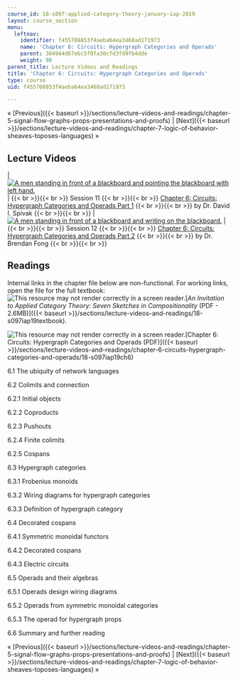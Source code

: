 ```yaml
---
course_id: 18-s097-applied-category-theory-january-iap-2019
layout: course_section
menu:
  leftnav:
    identifier: f455708853f4aeba64ea3468ad171973
    name: 'Chapter 6: Circuits: Hypergraph Categories and Operads'
    parent: 304944d67ebc5f0fa30cfd3fd9fb4dde
    weight: 90
parent_title: Lecture Videos and Readings
title: 'Chapter 6: Circuits: Hypergraph Categories and Operads'
type: course
uid: f455708853f4aeba64ea3468ad171973

---
```


« [Previous]({{< baseurl >}}/sections/lecture-videos-and-readings/chapter-5-signal-flow-graphs-props-presentations-and-proofs) | [Next]({{< baseurl >}}/sections/lecture-videos-and-readings/chapter-7-logic-of-behavior-sheaves-toposes-languages) » 

Lecture Videos
--------------

| [![A men standing in front of a blackboard and pointing the blackboard with left hand.](/coursemedia/18-s097-applied-category-theory-january-iap-2019/c399cdef94374c34e121050d23ba037d_ses11.jpg)](https://www.youtube.com/watch?v=JUiHg_F_v1o&index=11&list=PLhgq-BqyZ7i5lOqOqqRiS0U5SwTmPpHQ5) |  {{< br >}}{{< br >}} Session 11 {{< br >}}{{< br >}} [Chapter 6: Circuits: Hypergraph Categories and Operads Part 1](https://www.youtube.com/watch?v=JUiHg_F_v1o&index=11&list=PLhgq-BqyZ7i5lOqOqqRiS0U5SwTmPpHQ5) {{< br >}}{{< br >}} by Dr. David I. Spivak {{< br >}}{{< br >}}  | [![A men standing in front of a blackboard and writing on the blackboard.](/coursemedia/18-s097-applied-category-theory-january-iap-2019/983b3b1aabec545bef7efca7f2fe66f3_ses12.jpg)](https://www.youtube.com/watch?v=4HoNfw7XCKU&index=12&list=PLhgq-BqyZ7i5lOqOqqRiS0U5SwTmPpHQ5) |  {{< br >}}{{< br >}} Session 12 {{< br >}}{{< br >}} [Chapter 6: Circuits: Hypergraph Categories and Operads Part 2](https://www.youtube.com/watch?v=4HoNfw7XCKU&index=12&list=PLhgq-BqyZ7i5lOqOqqRiS0U5SwTmPpHQ5) {{< br >}}{{< br >}} by Dr. Brendan Fong {{< br >}}{{< br >}}  

Readings
--------

Internal links in the chapter file below are non-functional. For working links, open the file for the full textbook: ![This resource may not render correctly in a screen reader.](/images/inacessible.gif)[_An Invitation to Applied Category Theory: Seven Sketches in Compositionality_ (PDF - 2.6MB)]({{< baseurl >}}/sections/lecture-videos-and-readings/18-s097iap19textbook).

![This resource may not render correctly in a screen reader.](/images/inacessible.gif)[Chapter 6: Circuits: Hypergraph Categories and Operads (PDF)]({{< baseurl >}}/sections/lecture-videos-and-readings/chapter-6-circuits-hypergraph-categories-and-operads/18-s097iap19ch6)

6.1 The ubiquity of network languages

6.2 Colimits and connection

6.2.1 Initial objects

6.2.2 Coproducts

6.2.3 Pushouts

6.2.4 Finite colimits

6.2.5 Cospans

6.3 Hypergraph categories

6.3.1 Frobenius monoids

6.3.2 Wiring diagrams for hypergraph categories

6.3.3 Definition of hypergraph category

6.4 Decorated cospans

6.4.1 Symmetric monoidal functors

6.4.2 Decorated cospans

6.4.3 Electric circuits

6.5 Operads and their algebras

6.5.1 Operads design wiring diagrams

6.5.2 Operads from symmetric monoidal categories

6.5.3 The operad for hypergraph props

6.6 Summary and further reading

« [Previous]({{< baseurl >}}/sections/lecture-videos-and-readings/chapter-5-signal-flow-graphs-props-presentations-and-proofs) | [Next]({{< baseurl >}}/sections/lecture-videos-and-readings/chapter-7-logic-of-behavior-sheaves-toposes-languages) »
